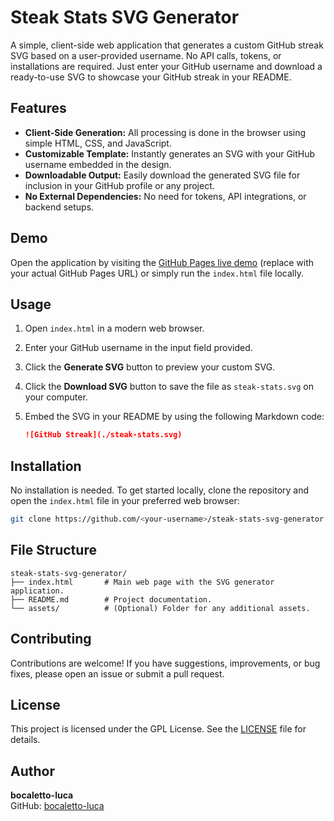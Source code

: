 # Steak Stats SVG Generator

A simple, client-side web application that generates a custom GitHub streak SVG based on a user-provided username. No API calls, tokens, or installations are required. Just enter your GitHub username and download a ready-to-use SVG to showcase your GitHub streak in your README.

## Features

- **Client-Side Generation:** All processing is done in the browser using simple HTML, CSS, and JavaScript.
- **Customizable Template:** Instantly generates an SVG with your GitHub username embedded in the design.
- **Downloadable Output:** Easily download the generated SVG file for inclusion in your GitHub profile or any project.
- **No External Dependencies:** No need for tokens, API integrations, or backend setups.

## Demo

Open the application by visiting the [GitHub Pages live demo](https://<your-github-username>.github.io/steak-stats-svg-generator/) (replace with your actual GitHub Pages URL) or simply run the `index.html` file locally.

## Usage

1. Open `index.html` in a modern web browser.
2. Enter your GitHub username in the input field provided.
3. Click the **Generate SVG** button to preview your custom SVG.
4. Click the **Download SVG** button to save the file as `steak-stats.svg` on your computer.
5. Embed the SVG in your README by using the following Markdown code:

   ```markdown
   ![GitHub Streak](./steak-stats.svg)
   ```

## Installation

No installation is needed. To get started locally, clone the repository and open the `index.html` file in your preferred web browser:

```bash
git clone https://github.com/<your-username>/steak-stats-svg-generator.git
```

## File Structure

```
steak-stats-svg-generator/
├── index.html       # Main web page with the SVG generator application.
├── README.md        # Project documentation.
└── assets/          # (Optional) Folder for any additional assets.
```

## Contributing

Contributions are welcome! If you have suggestions, improvements, or bug fixes, please open an issue or submit a pull request.

## License

This project is licensed under the GPL License. See the [LICENSE](LICENSE) file for details.

## Author

**bocaletto-luca**  
GitHub: [bocaletto-luca](https://github.com/bocaletto-luca)
